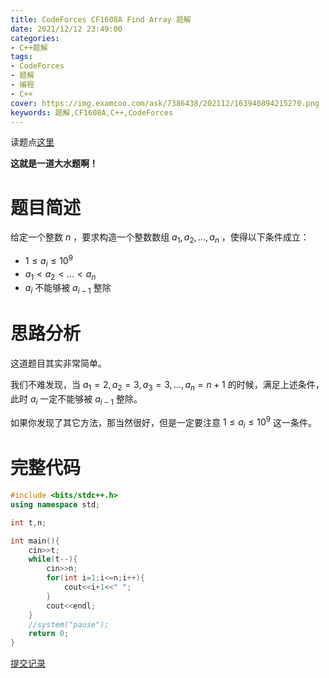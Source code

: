 ```yaml
---
title: CodeForces CF1608A Find Array 题解
date: 2021/12/12 23:49:00
categories:
- C++题解
tags:
- CodeForces
- 题解
- 编程
- C++
cover: https://img.examcoo.com/ask/7386438/202112/163940894215270.png
keywords: 题解,CF1608A,C++,CodeForces
---
```


读题点[这里](https://www.luogu.com.cn/problem/CF1608A)

**这就是一道大水题啊！**

# 题目简述

给定一个整数 $n$ ，要求构造一个整数数组 $a_{1},a_{2},...,a_{n}$ ，使得以下条件成立：

- $1 \le a_{i} \le 10^9$
- $a_{1}<a_{2}<...<a_{n}$ 
- $a_{i}$ 不能够被 $a_{i-1}$ 整除

# 思路分析

这道题目其实非常简单。

我们不难发现，当 $a_{1}=2,a_{2}=3,a_{3}=3,...,a_{n}=n+1$ 的时候，满足上述条件，此时 $a_{i}$ 一定不能够被 $a_{i-1}$ 整除。

如果你发现了其它方法，那当然很好，但是一定要注意 $1 \le a_{i} \le 10^9$ 这一条件。

# 完整代码

```cpp
#include <bits/stdc++.h>
using namespace std;

int t,n;

int main(){
    cin>>t;
    while(t--){
        cin>>n;
        for(int i=1;i<=n;i++){
            cout<<i+1<<" ";
        }
        cout<<endl;
    }
    //system("pause");
    return 0;
}
```

[提交记录](https://www.luogu.com.cn/record/64927740)

<!-- **点个赞，关注一下再走吧！**
**QWQ** -->